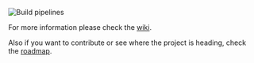 ![Build pipelines](https://github.com/veteran1/XtraUpload/workflows/Build%20pipelines/badge.svg)

For more information please check the [wiki](https://github.com/7amou3/XtraUpload/wiki).

Also if you want to contribute or see where the project is heading, check the [roadmap](https://github.com/users/7amou3/projects/1).
